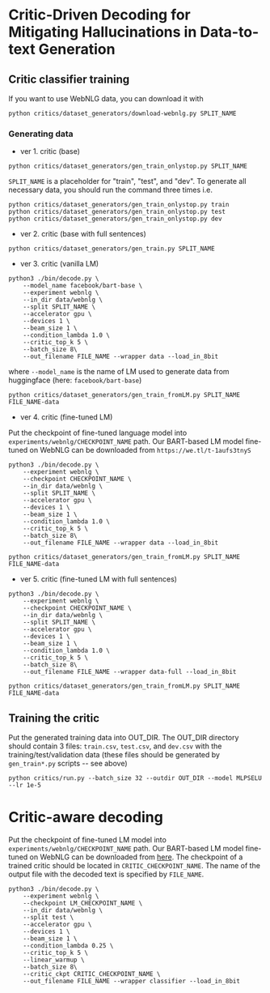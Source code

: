 # Critic-Driven Decoding for Mitigating Hallucinations in Data-to-text Generation

## Critic classifier training
If you want to use WebNLG data, you can download it with
```
python critics/dataset_generators/download-webnlg.py SPLIT_NAME
```

### Generating data

- ver 1. critic (base)
```
python critics/dataset_generators/gen_train_onlystop.py SPLIT_NAME
```
`SPLIT_NAME` is a placeholder for "train", "test", and "dev". To generate all necessary data, you should run the command three times i.e.
```
python critics/dataset_generators/gen_train_onlystop.py train
python critics/dataset_generators/gen_train_onlystop.py test
python critics/dataset_generators/gen_train_onlystop.py dev
```

- ver 2. critic (base with full sentences)
```
python critics/dataset_generators/gen_train.py SPLIT_NAME 
```
- ver 3. critic (vanilla LM)
```
python3 ./bin/decode.py \
    --model_name facebook/bart-base \
    --experiment webnlg \
    --in_dir data/webnlg \
    --split SPLIT_NAME \
    --accelerator gpu \
    --devices 1 \
    --beam_size 1 \
    --condition_lambda 1.0 \
    --critic_top_k 5 \
    --batch_size 8\
    --out_filename FILE_NAME --wrapper data --load_in_8bit
 ```
where `--model_name` is the name of LM used to generate data from huggingface (here: `facebook/bart-base`)
```
python critics/dataset_generators/gen_train_fromLM.py SPLIT_NAME FILE_NAME-data
```
- ver 4. critic (fine-tuned LM)

Put the checkpoint of fine-tuned language model into `experiments/webnlg/CHECKPOINT_NAME` path. Our BART-based LM model fine-tuned on WebNLG can be downloaded from `https://we.tl/t-1aufs3tnyS`
```
python3 ./bin/decode.py \
    --experiment webnlg \
    --checkpoint CHECKPOINT_NAME \
    --in_dir data/webnlg \
    --split SPLIT_NAME \
    --accelerator gpu \
    --devices 1 \
    --beam_size 1 \
    --condition_lambda 1.0 \
    --critic_top_k 5 \
    --batch_size 8\
    --out_filename FILE_NAME --wrapper data --load_in_8bit

python critics/dataset_generators/gen_train_fromLM.py SPLIT_NAME FILE_NAME-data
```
- ver 5. critic (fine-tuned LM with full sentences)
```
python3 ./bin/decode.py \
    --experiment webnlg \ 
    --checkpoint CHECKPOINT_NAME \
    --in_dir data/webnlg \
    --split SPLIT_NAME \
    --accelerator gpu \
    --devices 1 \
    --beam_size 1 \
    --condition_lambda 1.0 \
    --critic_top_k 5 \
    --batch_size 8\
    --out_filename FILE_NAME --wrapper data-full --load_in_8bit

python critics/dataset_generators/gen_train_fromLM.py SPLIT_NAME FILE_NAME-data
```
## Training the critic
Put the generated training data into OUT_DIR. The OUT_DIR directory should contain 3 files: `train.csv`, `test.csv`, and `dev.csv` with the training/test/validation data (these files should be generated by `gen_train*.py` scripts -- see above)
```
python critics/run.py --batch_size 32 --outdir OUT_DIR --model MLPSELU --lr 1e-5
```

# Critic-aware decoding

Put the checkpoint of fine-tuned LM model into `experiments/webnlg/CHECKPOINT_NAME` path. Our BART-based LM model fine-tuned on WebNLG can be downloaded from [here](http://ufallab.ms.mff.cuni.cz/~lango/webnlg-model.ckpt).
The checkpoint of a trained critic should be located in `CRITIC_CHECKPOINT_NAME`. The name of the output file with the decoded text is specified by `FILE_NAME`.
```
python3 ./bin/decode.py \
    --experiment webnlg \
    --checkpoint LM_CHECKPOINT_NAME \
    --in_dir data/webnlg \
    --split test \
    --accelerator gpu \
    --devices 1 \
    --beam_size 1 \
    --condition_lambda 0.25 \
    --critic_top_k 5 \
    --linear_warmup \
    --batch_size 8\
    --critic_ckpt CRITIC_CHECKPOINT_NAME \
    --out_filename FILE_NAME --wrapper classifier --load_in_8bit
```
